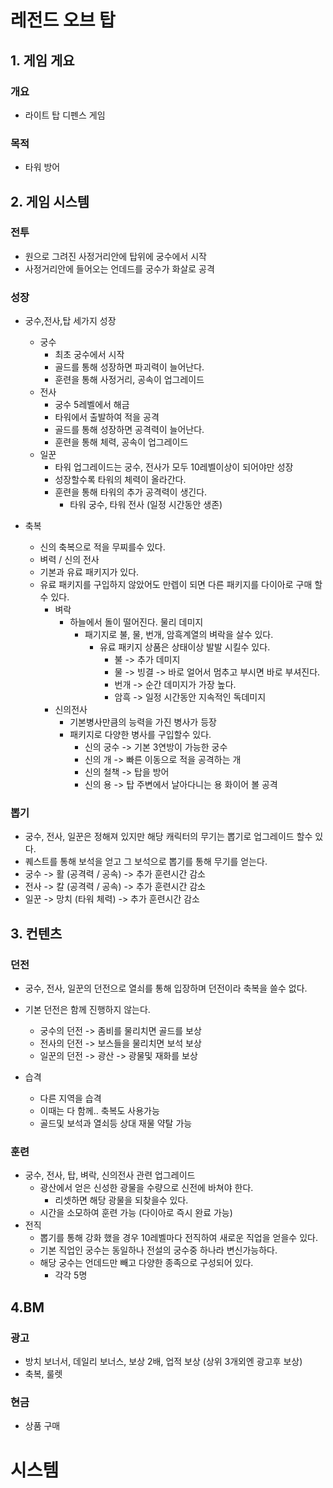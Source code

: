 # 레전드 오브 탑
## 1. 게임 게요
### 개요
- 라이트 탑 디펜스 게임

### 목적
- 타워 방어

## 2. 게임 시스템
### 전투
- 원으로 그려진 사정거리안에 탑위에 궁수에서 시작
- 사정거리안에 들어오는 언데드를 궁수가 화살로 공격

### 성장
- 궁수,전사,탑 세가지 성장
  - 궁수
    - 최초 궁수에서 시작
    - 골드를 통해 성장하면 파괴력이 늘어난다.
    - 훈련을 통해 사정거리, 공속이 업그레이드
  - 전사
    - 궁수 5레벨에서 해금
    - 타워에서 출발하여 적을 공격
    - 골드를 통해 성장하면 공격력이 늘어난다.
    - 훈련을 통해 체력, 공속이 업그레이드
  - 일꾼
    - 타워 업그레이드는 궁수, 전사가 모두 10레벨이상이 되어야만 성장
    - 성장할수록 타워의 체력이 올라간다.
    - 훈련을 통해 타워의 추가 공격력이 생긴다.
      - 타워 궁수, 타워 전사 (일정 시간동안 생존)          
  
- 축복
  - 신의 축복으로 적을 무찌를수 있다.
  - 벼력 / 신의 전사
  - 기본과 유료 패키지가 있다.
  - 유료 패키지를 구입하지 않았어도 만렙이 되면 다른 패키지를 다이아로 구매 할수 있다. 
    - 벼락
      - 하늘에서 돌이 떨어진다. 물리 데미지
        - 패기지로 불, 물, 번개, 암흑계열의 벼락을 살수 있다.
          - 유료 패키지 상품은 상태이상 발발 시킬수 있다.
            - 불 -> 추가 데미지
            - 물 -> 빙결 -> 바로 얼어서 멈추고 부시면 바로 부셔진다.
            - 번개 -> 순간 데미지가 가장 높다.
            - 암흑 -> 일정 시간동안 지속적인 독데미지  
    - 신의전사
      - 기본병사만큼의 능력을 가진 병사가 등장
      - 패키지로 다양한 병사를 구입할수 있다.
        - 신의 궁수 -> 기본 3연방이 가능한 궁수
        - 신의 개 -> 빠른 이동으로 적을 공격하는 개
        - 신의 철책 -> 탑을 방어
        - 신의 용 -> 탑 주변에서 날아다니는 용 화이어 볼 공격  
     
### 뽑기
- 궁수, 전사, 일꾼은 정해져 있지만 해당 캐릭터의 무기는 뽑기로 업그레이드 할수 있다.
- 퀘스트를 통해 보석을 얻고 그 보석으로 뽑기를 통해 무기를 얻는다.
- 궁수 -> 활 (공격력 / 공속) -> 추가 훈련시간 감소
- 전사 -> 칼 (공격력 / 공속) -> 추가 훈련시간 감소
- 일꾼 -> 망치 (타워 체력) -> 추가 훈련시간 감소

## 3. 컨텐츠
### 던전
- 궁수, 전사, 일꾼의 던전으로 열쇠를 통해 입장하며 던전이라 축복을 쓸수 없다. 
- 기본 던전은 함께 진행하지 않는다.
  - 궁수의 던전 -> 좀비를 물리치면 골드를 보상
  - 전사의 던전 -> 보스들을 물리치면 보석 보상
  - 일꾼의 던전 -> 광산 -> 광물및 재화를 보상 

- 습격
  - 다른 지역을 습격
  - 이때는 다 함께.. 축복도 사용가능
  - 골드및 보석과 열쇠등 상대 재물 약탈 가능
        
### 훈련 
- 궁수, 전사, 탑, 벼락, 신의전사 관련 업그레이드
  - 광산에서 얻은 신성한 광물을 수량으로 신전에 바쳐야 한다.
    - 리셋하면 해당 광물을 되찾을수 있다.  
  - 시간을 소모하여 훈련 가능 (다이아로 즉시 완료 가능) 
- 전직
  - 뽑기를 통해 강화 했을 경우 10레벨마다 전직하여 새로운 직업을 얻을수 있다.
  - 기본 직업인 궁수는 동일하나 전설의 궁수중 하나라 변신가능하다.
  - 해당 궁수는 언데드만 빼고 다양한 종족으로 구성되어 있다. 
    - 각각 5명   

## 4.BM
### 광고
  - 방치 보너서, 데일리 보너스, 보상 2배, 업적 보상 (상위 3개외엔 광고후 보상)
  - 축복, 룰렛
### 현금
  - 상품 구매

# 시스템



